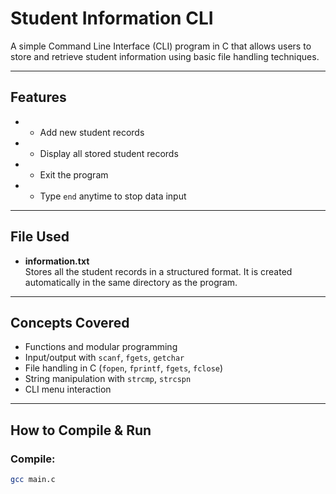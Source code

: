 # Student Information CLI 

A simple Command Line Interface (CLI) program in C that allows users to store and retrieve student information using basic file handling techniques.

---

## Features

- * Add new student records
- * Display all stored student records
- * Exit the program
- * Type `end` anytime to stop data input

---

## File Used

- **information.txt**  
  Stores all the student records in a structured format. It is created automatically in the same directory as the program.

---

## Concepts Covered

- Functions and modular programming
- Input/output with `scanf`, `fgets`, `getchar`
- File handling in C (`fopen`, `fprintf`, `fgets`, `fclose`)
- String manipulation with `strcmp`, `strcspn`
- CLI menu interaction

---

## How to Compile & Run
### Compile:
```bash
gcc main.c 
